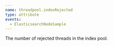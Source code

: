 ```yaml
---
name: threadpool.indexRejected
type: attribute
events:
  - ElasticsearchNodeSample
---
```


The number of rejected threads in the index pool.